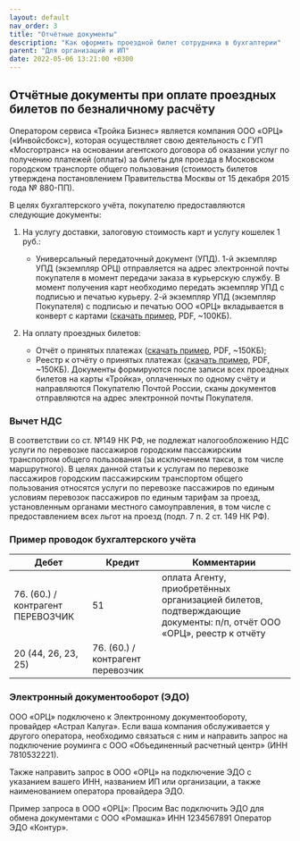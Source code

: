 ```yaml
---
layout: default
nav_order: 3
title: "Отчётные документы"
description: "Как оформить проездной билет сотрудника в бухгалтерии"
parent: "Для организаций и ИП"
date: 2022-05-06 13:21:00 +0300
---
```


## Отчётные документы при оплате проездных билетов по безналичному расчёту

Оператором сервиса «Тройка Бизнес» является компания ООО «ОРЦ» («Инвойсбокс»), которая осуществляет
свою деятельность с ГУП «Мосгортранс» на основании агентского договора об оказании услуг по получению
платежей (оплаты) за билеты для проезда в Московском городском транспорте общего пользования (стоимость
билетов утверждена постановлением Правительства Москвы от 15 декабря 2015 года № 880-ПП).

В целях бухгалтерского учёта, покупателю предоставляются следующие документы:

1. На услугу доставки, залоговую стоимость карт и услугу кошелек 1 руб.:
   - Универсальный передаточный документ (УПД). 1-й экземпляр УПД (экземпляр ОРЦ) отправляется на адрес электронной почты
   покупателя в момент передачи заказа в курьерскую службу. В момент получения карт необходимо передать экземпляр УПД с
   подписью и печатью курьеру. 2-й экземпляр УПД (экземпляр Покупателя) с подписью и печатью ООО «ОРЦ» вкладывается в
   конверт с картами ([скачать пример](/assets/downloads/faq/sample_upd.pdf), PDF, ~100КБ).

2. На оплату проездных билетов:
   - Отчёт о принятых платежах ([скачать пример](/assets/downloads/faq/sample_report.pdf), PDF, ~150КБ);
   - Реестр к отчёту о принятых платежах  ([скачать пример](/assets/downloads/faq/sample_registry.pdf), PDF, ~150КБ). Документы формируются после записи всех проездных билетов на карты «Тройка», оплаченных по одному счёту и направляются Покупателю Почтой России, сканы документов отправляются на адрес электронной почты Покупателя. 

### Вычет НДС

В соответствии со ст. №149 НК РФ, не подлежат налогообложению НДС услуги по перевозке пассажиров
городским пассажирским транспортом общего пользования (за исключением такси, в том числе маршрутного). В целях данной
статьи к услугам по перевозке пассажиров городским пассажирским транспортом общего пользования относятся услуги по
перевозке пассажиров по единым условиям перевозок пассажиров по единым тарифам за проезд, установленным органами местного
самоуправления, в том числе с предоставлением всех льгот на проезд (подп. 7 п. 2 ст. 149 НК РФ).

### Пример проводок бухгалтерского учёта

| Дебет                             | Кредит                              | Комментарии                                                                                                        |
|-----------------------------------|-------------------------------------|--------------------------------------------------------------------------------------------------------------------|
| 76. (60.) / контрагент ПЕРЕВОЗЧИК | 51                                  | оплата Агенту, приобретённых организацией билетов, подтверждающие документы: п/п, отчёт ООО «ОРЦ», реестр к отчёту |
| 20 (44, 26, 23, 25)               | 76. (60.) / контрагент перевозчик   |                                                                                                                    |


### Электронный документооборот (ЭДО)

ООО «ОРЦ» подключено к Электронному документообороту, провайдер «Астрал Калуга». Если ваша компания обслуживается у другого
оператора, необходимо связаться с ним и направить запрос на подключение роуминга с ООО «Объединенный расчетный центр» (ИНН 7810532221).

Также направить запрос в ООО «ОРЦ» на подключение ЭДО с указанием вашего ИНН, названием ИП или организации, а также наименованием
оператора провайдера ЭДО.

Пример запроса в ООО «ОРЦ»: Просим Вас подключить ЭДО для обмена документами с ООО «Ромашка» ИНН 1234567891 Оператор ЭДО «Контур».


